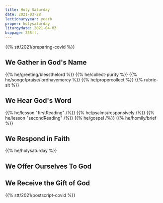 ```yaml
---
title: Holy Saturday
date: 2021-03-28
lectionaryyear: yearb
proper: holysaturday
liturgydate: 2021-04-03
bcppage: 355ff.
---
```

{{% stt/2021/preparing-covid %}}

## We Gather in God's Name
{{% he/greeting/blessthelord %}}
{{% he/collect-purity %}}
{{% he/songofpraise/lordhavemercy %}}
{{% he/propercollect %}}
{{% rubric-sit %}}

## We Hear God's Word
{{% he/lesson "firstReading" /%}}
{{% he/psalms/responsively /%}}
{{% he/lesson "secondReading" /%}}
{{% he/gospel /%}}
{{% he/homily/brief %}}

## We Respond in Faith
{{% he/holysaturday %}}

## We Offer Ourselves To God

## We Receive the Gift of God
{{% stt/2021/postscript-covid %}}
